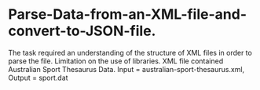 # Parse-Data-from-an-XML-file-and-convert-to-JSON-file.
The task required an understanding of the structure of XML files in order to parse the file. 
Limitation on the use of libraries.
XML file contained Australian Sport Thesaurus Data.
Input = australian-sport-thesaurus.xml, Output = sport.dat
